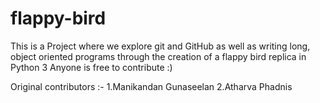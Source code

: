 # flappy-bird
This is a Project where we explore git and GitHub as well as writing long, object oriented programs
through the creation of a flappy bird replica in Python 3
Anyone is free to contribute :)

Original contributors :-
1.Manikandan Gunaseelan
2.Atharva Phadnis
